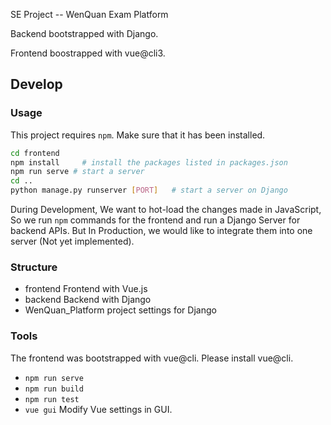 SE Project -- WenQuan Exam Platform

Backend bootstrapped with Django.

Frontend boostrapped with vue@cli3.

## Develop
### Usage

This project requires `npm`. Make sure that it has been installed.

```sh
cd frontend
npm install		# install the packages listed in packages.json
npm run serve # start a server
cd ..
python manage.py runserver [PORT]	# start a server on Django
```

During Development, We want to hot-load the changes made in JavaScript, So we run `npm` commands for the frontend and run a Django Server for backend APIs. But In Production, we would like to integrate them into one server (Not yet implemented). 

### Structure
- frontend Frontend with Vue.js
- backend Backend with Django
- WenQuan_Platform project settings for Django

### Tools

The frontend was bootstrapped with vue@cli. Please install vue@cli.

- `npm run serve`
- `npm run build`
- `npm run test`
- `vue gui`  Modify Vue settings in GUI.